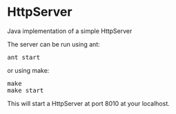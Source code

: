 HttpServer
==========

Java implementation of a simple HttpServer

The server can be run using ant:

<pre>
ant start
</pre>

or using make:

<pre>
make
make start
</pre>

This will start a HttpServer at port 8010 at your localhost.
